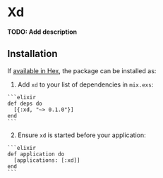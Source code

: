 # Xd

**TODO: Add description**

## Installation

If [available in Hex](https://hex.pm/docs/publish), the package can be installed as:

  1. Add `xd` to your list of dependencies in `mix.exs`:

    ```elixir
    def deps do
      [{:xd, "~> 0.1.0"}]
    end
    ```

  2. Ensure `xd` is started before your application:

    ```elixir
    def application do
      [applications: [:xd]]
    end
    ```

